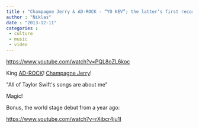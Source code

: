 ```yaml
---
title : "Champagne Jerry & AD-ROCK - “YO KEV”; the latter’s first recorded and released rap since the Beastie Boys?"
author : "Niklas"
date : "2013-12-11"
categories : 
 - culture
 - music
 - video
---
```


https://www.youtube.com/watch?v=PQL8oZL6koc

King [AD-ROCK](https://en.wikipedia.org/wiki/Ad-Rock)! [Champagne Jerry](http://champagnejerry.com)!

"All of Taylor Swift's songs are about me"

Magic!

Bonus, the world stage debut from a year ago:

https://www.youtube.com/watch?v=rXibcr4ju1I
